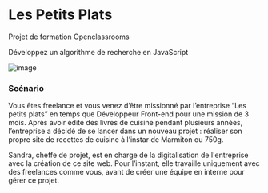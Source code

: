 # Les Petits Plats

Projet de formation Openclassrooms

Développez un algorithme de recherche en JavaScript

![image](https://user-images.githubusercontent.com/48679043/223752696-faae8ff1-bd94-47f8-a75b-321781ec232c.png)

### Scénario 

Vous êtes freelance et vous venez d’être missionné par l’entreprise “Les petits plats” en temps que Développeur Front-end pour une mission de 3 mois. 
Après avoir édité des livres de cuisine pendant plusieurs années, l’entreprise a décidé de se lancer dans un nouveau projet : réaliser son propre site de recettes de cuisine à l’instar de Marmiton ou 750g.  

Sandra, cheffe de projet, est en charge de la digitalisation de l'entreprise avec la création de ce site web. Pour l’instant, elle travaille uniquement avec des freelances comme vous, avant de créer une équipe en interne pour gérer ce projet. 
